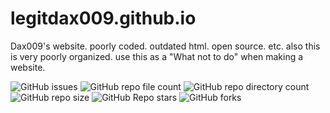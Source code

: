 # legitdax009.github.io
Dax009's website. poorly coded. outdated html. open source. etc. 
also this is very poorly organized. use this as a "What not to do" when making a website.

![GitHub issues](https://img.shields.io/github/issues/legitdax009/legitdax009.github.io?style=social&logo=github)
![GitHub repo file count](https://img.shields.io/github/directory-file-count/legitdax009/legitdax009.github.io?style=social&logo=github)
![GitHub repo directory count](https://img.shields.io/github/directory-file-count/legitdax009/legitdax009.github.io?style=social&logo=github&label=directories&type=dir)
![GitHub repo size](https://img.shields.io/github/repo-size/legitdax009/legitdax009.github.io?style=social&logo=github)
![GitHub Repo stars](https://img.shields.io/github/stars/legitdax009/legitdax009.github.io?style=social&logo=github)
![GitHub forks](https://img.shields.io/github/forks/legitdax009/legitdax009.github.io?style=social&logo=github)
